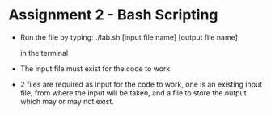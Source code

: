 # Assignment 2 - Bash Scripting

- Run the file by typing:
    ./lab.sh [input file name] [output file name]
    
    in the terminal

- The input file must exist for the code to work
- 2 files are required as input for the code to work, one is an existing input file, from where the input will be taken, and a file to store the output which may or may not exist.
